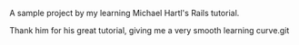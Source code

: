 A sample project by my learning Michael Hartl's Rails tutorial.

Thank him for his great tutorial, giving me a very smooth learning curve.git